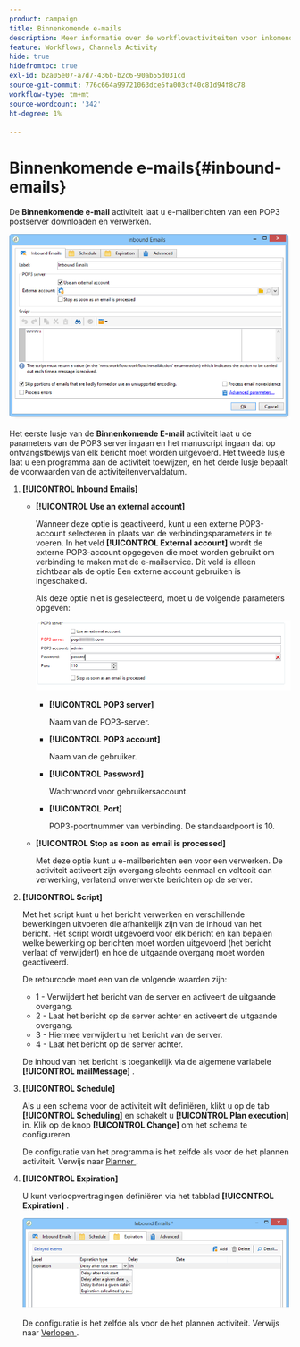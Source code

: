 ```yaml
---
product: campaign
title: Binnenkomende e-mails
description: Meer informatie over de workflowactiviteiten voor inkomende e-mails
feature: Workflows, Channels Activity
hide: true
hidefromtoc: true
exl-id: b2a05e07-a7d7-436b-b2c6-90ab55d031cd
source-git-commit: 776c664a99721063dce5fa003cf40c81d94f8c78
workflow-type: tm+mt
source-wordcount: '342'
ht-degree: 1%

---
```


# Binnenkomende e-mails{#inbound-emails}



De **Binnenkomende e-mail** activiteit laat u e-mailberichten van een POP3 postserver downloaden en verwerken.

![](assets/email_rec_edit_1.png)

Het eerste lusje van de **Binnenkomende E-mail** activiteit laat u de parameters van de POP3 server ingaan en het manuscript ingaan dat op ontvangstbewijs van elk bericht moet worden uitgevoerd. Het tweede lusje laat u een programma aan de activiteit toewijzen, en het derde lusje bepaalt de voorwaarden van de activiteitenvervaldatum.

1. **[!UICONTROL Inbound Emails]**

   * **[!UICONTROL Use an external account]**

     Wanneer deze optie is geactiveerd, kunt u een externe POP3-account selecteren in plaats van de verbindingsparameters in te voeren. In het veld **[!UICONTROL External account]** wordt de externe POP3-account opgegeven die moet worden gebruikt om verbinding te maken met de e-mailservice. Dit veld is alleen zichtbaar als de optie Een externe account gebruiken is ingeschakeld.

     Als deze optie niet is geselecteerd, moet u de volgende parameters opgeven:

     ![](assets/email_rec_edit_1b.png)

      * **[!UICONTROL POP3 server]**

        Naam van de POP3-server.

      * **[!UICONTROL POP3 account]**

        Naam van de gebruiker.

      * **[!UICONTROL Password]**

        Wachtwoord voor gebruikersaccount.

      * **[!UICONTROL Port]**

        POP3-poortnummer van verbinding. De standaardpoort is 10.

   * **[!UICONTROL Stop as soon as email is processed]**

     Met deze optie kunt u e-mailberichten een voor een verwerken. De activiteit activeert zijn overgang slechts eenmaal en voltooit dan verwerking, verlatend onverwerkte berichten op de server.

1. **[!UICONTROL Script]**

   Met het script kunt u het bericht verwerken en verschillende bewerkingen uitvoeren die afhankelijk zijn van de inhoud van het bericht. Het script wordt uitgevoerd voor elk bericht en kan bepalen welke bewerking op berichten moet worden uitgevoerd (het bericht verlaat of verwijdert) en hoe de uitgaande overgang moet worden geactiveerd.

   De retourcode moet een van de volgende waarden zijn:

   * 1 - Verwijdert het bericht van de server en activeert de uitgaande overgang.
   * 2 - Laat het bericht op de server achter en activeert de uitgaande overgang.
   * 3 - Hiermee verwijdert u het bericht van de server.
   * 4 - Laat het bericht op de server achter.

   De inhoud van het bericht is toegankelijk via de algemene variabele **[!UICONTROL mailMessage]** .

1. **[!UICONTROL Schedule]**

   Als u een schema voor de activiteit wilt definiëren, klikt u op de tab **[!UICONTROL Scheduling]** en schakelt u **[!UICONTROL Plan execution]** in. Klik op de knop **[!UICONTROL Change]** om het schema te configureren.

   De configuratie van het programma is het zelfde als voor de het plannen activiteit. Verwijs naar [ Planner ](scheduler.md).

1. **[!UICONTROL Expiration]**

   U kunt verloopvertragingen definiëren via het tabblad **[!UICONTROL Expiration]** .

   ![](assets/email_rec_edit_3.png)

   De configuratie is het zelfde als voor de het plannen activiteit. Verwijs naar [ Verlopen ](defining-approvals.md).
